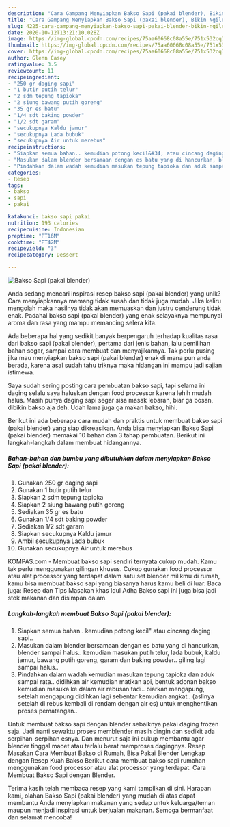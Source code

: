 ```yaml
---
description: "Cara Gampang Menyiapkan Bakso Sapi (pakai blender), Bikin Ngiler"
title: "Cara Gampang Menyiapkan Bakso Sapi (pakai blender), Bikin Ngiler"
slug: 4225-cara-gampang-menyiapkan-bakso-sapi-pakai-blender-bikin-ngiler
date: 2020-10-12T13:21:10.028Z
image: https://img-global.cpcdn.com/recipes/75aa60668c08a55e/751x532cq70/bakso-sapi-pakai-blender-foto-resep-utama.jpg
thumbnail: https://img-global.cpcdn.com/recipes/75aa60668c08a55e/751x532cq70/bakso-sapi-pakai-blender-foto-resep-utama.jpg
cover: https://img-global.cpcdn.com/recipes/75aa60668c08a55e/751x532cq70/bakso-sapi-pakai-blender-foto-resep-utama.jpg
author: Glenn Casey
ratingvalue: 3.5
reviewcount: 11
recipeingredient:
- "250 gr daging sapi"
- "1 butir putih telur"
- "2 sdm tepung tapioka"
- "2 siung bawang putih goreng"
- "35 gr es batu"
- "1/4 sdt baking powder"
- "1/2 sdt garam"
- "secukupnya Kaldu jamur"
- "secukupnya Lada bubuk"
- "secukupnya Air untuk merebus"
recipeinstructions:
- "Siapkan semua bahan.. kemudian potong kecil&#34; atau cincang daging sapi.."
- "Masukan dalam blender bersamaan dengan es batu yang di hancurkan, blender sampai halus.. kemudian masukan putih telur, lada bubuk, kaldu jamur, bawang putih goreng, garam dan baking powder.. giling lagi sampai halus.."
- "Pindahkan dalam wadah kemudian masukan tepung tapioka dan aduk sampai rata.. didihkan air kemudian matikan api, bentuk adonan bakso kemudian masuka ke dalam air rebusan tadi.. biarkan mengapung, setelah mengapung didihkan lagi sebentar kemudian angkat.. (aslinya setelah di rebus kembali di rendam dengan air es) untuk menghentikan proses pematangan.."
categories:
- Resep
tags:
- bakso
- sapi
- pakai

katakunci: bakso sapi pakai 
nutrition: 193 calories
recipecuisine: Indonesian
preptime: "PT16M"
cooktime: "PT42M"
recipeyield: "3"
recipecategory: Dessert

---
```



![Bakso Sapi (pakai blender)](https://img-global.cpcdn.com/recipes/75aa60668c08a55e/751x532cq70/bakso-sapi-pakai-blender-foto-resep-utama.jpg)

Anda sedang mencari inspirasi resep bakso sapi (pakai blender) yang unik? Cara menyiapkannya memang tidak susah dan tidak juga mudah. Jika keliru mengolah maka hasilnya tidak akan memuaskan dan justru cenderung tidak enak. Padahal bakso sapi (pakai blender) yang enak selayaknya mempunyai aroma dan rasa yang mampu memancing selera kita.

Ada beberapa hal yang sedikit banyak berpengaruh terhadap kualitas rasa dari bakso sapi (pakai blender), pertama dari jenis bahan, lalu pemilihan bahan segar, sampai cara membuat dan menyajikannya. Tak perlu pusing jika mau menyiapkan bakso sapi (pakai blender) enak di mana pun anda berada, karena asal sudah tahu triknya maka hidangan ini mampu jadi sajian istimewa.

Saya sudah sering posting cara pembuatan bakso sapi, tapi selama ini daging selalu saya haluskan dengan food processor karena lehih mudah halus. Masih punya daging sapi segar sisa masak lebaran, biar ga bosan, dibikin bakso aja deh. Udah lama juga ga makan bakso, hihi.


Berikut ini ada beberapa cara mudah dan praktis untuk membuat bakso sapi (pakai blender) yang siap dikreasikan. Anda bisa menyiapkan Bakso Sapi (pakai blender) memakai 10 bahan dan 3 tahap pembuatan. Berikut ini langkah-langkah dalam membuat hidangannya.

<!--inarticleads1-->

##### Bahan-bahan dan bumbu yang dibutuhkan dalam menyiapkan Bakso Sapi (pakai blender):

1. Gunakan 250 gr daging sapi
1. Gunakan 1 butir putih telur
1. Siapkan 2 sdm tepung tapioka
1. Siapkan 2 siung bawang putih goreng
1. Sediakan 35 gr es batu
1. Gunakan 1/4 sdt baking powder
1. Sediakan 1/2 sdt garam
1. Siapkan secukupnya Kaldu jamur
1. Ambil secukupnya Lada bubuk
1. Gunakan secukupnya Air untuk merebus


KOMPAS.com - Membuat bakso sapi sendiri ternyata cukup mudah. Kamu tak perlu menggunakan gilingan khusus. Cukup gunakan food processor atau alat processor yang terdapat dalam satu set blender milikmu di rumah, kamu bisa membuat bakso sapi yang biasanya harus kamu beli di luar. Baca juga: Resep dan Tips Masakan khas Idul Adha Bakso sapi ini juga bisa jadi stok makanan dan disimpan dalam. 

<!--inarticleads2-->

##### Langkah-langkah membuat Bakso Sapi (pakai blender):

1. Siapkan semua bahan.. kemudian potong kecil&#34; atau cincang daging sapi..
1. Masukan dalam blender bersamaan dengan es batu yang di hancurkan, blender sampai halus.. kemudian masukan putih telur, lada bubuk, kaldu jamur, bawang putih goreng, garam dan baking powder.. giling lagi sampai halus..
1. Pindahkan dalam wadah kemudian masukan tepung tapioka dan aduk sampai rata.. didihkan air kemudian matikan api, bentuk adonan bakso kemudian masuka ke dalam air rebusan tadi.. biarkan mengapung, setelah mengapung didihkan lagi sebentar kemudian angkat.. (aslinya setelah di rebus kembali di rendam dengan air es) untuk menghentikan proses pematangan..


Untuk membuat bakso sapi dengan blender sebaiknya pakai daging frozen saja. Jadi nanti sewaktu proses memblender masih dingin dan sedikit ada serpihan-serpihan esnya. Dan menurut saja ini cukup membantu agar blender tinggal macet atau terlalu berat memproses dagingnya. Resep Masakan Cara Membuat Bakso di Rumah, Bisa Pakai Blender Lengkap dengan Resep Kuah Bakso Berikut cara membuat bakso sapi rumahan menggunakan food processor atau alat processor yang terdapat. Cara Membuat Bakso Sapi dengan Blender. 

Terima kasih telah membaca resep yang kami tampilkan di sini. Harapan kami, olahan Bakso Sapi (pakai blender) yang mudah di atas dapat membantu Anda menyiapkan makanan yang sedap untuk keluarga/teman maupun menjadi inspirasi untuk berjualan makanan. Semoga bermanfaat dan selamat mencoba!
